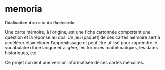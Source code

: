 # memoria
Réalisation d’un site de flashcards


Une carte mémoire, à l’origine, est une fiche cartonnée comportant une question et la réponse
au dos.
Un jeu (paquet) de ces cartes mémoire sert à accélérer et améliorer l’apprentissage et peut
être utilisé pour apprendre le vocabulaire d’une langue étrangère, les formules mathématiques, les
dates historiques, etc.

Ce projet contient une version informatisée de ces cartes mémoires.
